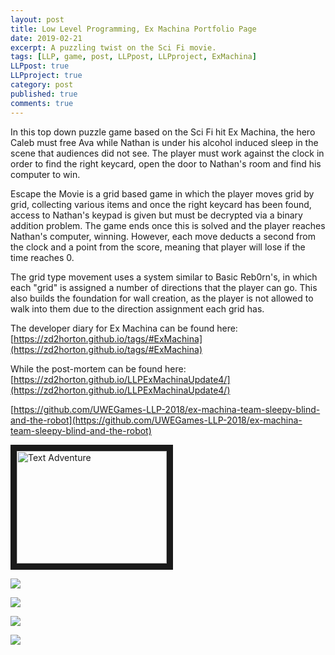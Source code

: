 ```yaml
---
layout: post
title: Low Level Programming, Ex Machina Portfolio Page
date: 2019-02-21
excerpt: A puzzling twist on the Sci Fi movie.
tags: [LLP, game, post, LLPpost, LLPproject, ExMachina]
LLPpost: true
LLPproject: true
category: post
published: true
comments: true
---
```

In this top down puzzle game based on the Sci Fi hit Ex Machina, the hero Caleb must free Ava while Nathan is under his alcohol induced sleep in the scene that audiences did not see. The player must work against the clock in order to find the right keycard, open the door to Nathan's room and find his computer to win.

Escape the Movie is a grid based game in which the player moves grid by grid, collecting various items and once the right keycard has been found, access to Nathan's keypad is given but must be decrypted via a binary addition problem. The game ends once this is solved and the player reaches Nathan's computer, winning. However, each move deducts a second from the clock and a point from the score, meaning that player will lose if the time reaches 0.

The grid type movement uses a system similar to Basic Reb0rn's, in which each "grid" is assigned a number of directions that the player can go. This also builds the foundation for wall creation, as the player is not allowed to walk into them due to the direction assignment each grid has.


The developer diary for Ex Machina can be found here:
[https://zd2horton.github.io/tags/#ExMachina](https://zd2horton.github.io/tags/#ExMachina)

While the post-mortem can be found here: 
[https://zd2horton.github.io/LLPExMachinaUpdate4/](https://zd2horton.github.io/LLPExMachinaUpdate4/)

[https://github.com/UWEGames-LLP-2018/ex-machina-team-sleepy-blind-and-the-robot](https://github.com/UWEGames-LLP-2018/ex-machina-team-sleepy-blind-and-the-robot)

<a href="http://www.youtube.com/watch?feature=player_embedded&v=dZSeWhoy3R8" target="_blank"><img src="http://img.youtube.com/vi/dZSeWhoy3R8/0.jpg" alt="Text Adventure" width="240" height="180" border="10" /></a>

<a href="https://i.imgur.com/h5OV4v7.png"><img src="https://i.imgur.com/h5OV4v7.png"></a>

<a href="https://i.imgur.com/e6gOPYT.png"><img src="https://i.imgur.com/e6gOPYT.png"></a>

<a href="https://i.imgur.com/Ia7uHYp.png"><img src="https://i.imgur.com/Ia7uHYp.png"></a>

<a href="https://i.imgur.com/4obhofr.png"><img src="https://i.imgur.com/4obhofr.png"></a>
